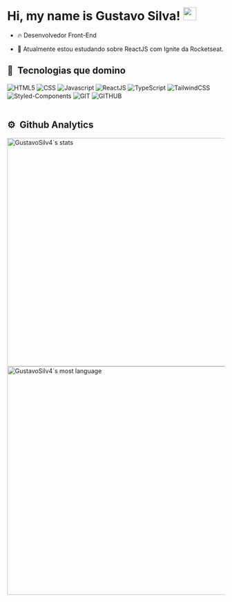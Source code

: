 <h1>Hi, my name is Gustavo Silva! <img 
src="https://raw.githubusercontent.com/kaueMarques/kaueMarques/master/hi.gif" width="30px" height="30px"></h1>

- 🔥 Desenvolvedor Front-End

- 🔭 Atualmente estou estudando sobre ReactJS com Ignite da Rocketseat.

<!-- - 📖 Estou estudando NodeJS, SQL, Express, NextJS, TailwindCSS -->

## 🔨 &nbsp;Tecnologias que domino

<div>
<img align="center" alt="HTML5" src="https://img.shields.io/badge/HTML5-E34F26?style=for-the-badge&logo=html5&logoColor=white"/>
<img align="center" alt="CSS" src="https://img.shields.io/badge/CSS3-1572B6?style=for-the-badge&logo=css3&logoColor=white"/>
<img align="center" alt="Javascript" src="https://img.shields.io/badge/JavaScript-F7DF1E?style=for-the-badge&logo=javascript&logoColor=black"/>
<img align="center" alt="ReactJS" src="https://img.shields.io/badge/React-20232A?style=for-the-badge&logo=react&logoColor=61DAFB"/>
<img align="center" alt="TypeScript" src="https://img.shields.io/badge/TypeScript-007ACC?style=for-the-badge&logo=typescript&logoColor=white"/>
<img align="center" alt="TailwindCSS" src="https://img.shields.io/badge/Tailwind_CSS-38B2AC?style=for-the-badge&logo=tailwind-css&logoColor=white"/>
<img align="center" alt="Styled-Components" src="https://img.shields.io/badge/styled--components-DB7093?style=for-the-badge&logo=styled-components&logoColor=white"/>
<img align="center" alt="GIT" src="https://img.shields.io/badge/GIT-E44C30?style=for-the-badge&logo=git&logoColor=white"/>
<img align="center" alt="GITHUB" src="https://img.shields.io/badge/GitHub-100000?style=for-the-badge&logo=github&logoColor=white"/>

</div>

</br>

## ⚙️ &nbsp;Github Analytics

<img width="530em" src="https://github-readme-stats.vercel.app/api?username=GustavoSilv4&show_icons=true&theme=dracula" alt="GustavoSilv4`s stats"/>

<img width="530" src="https://github-readme-stats.vercel.app/api/top-langs/?username=GustavoSilv4&layout=compact&theme=dracula" alt="GustavoSilv4`s most language"/>
